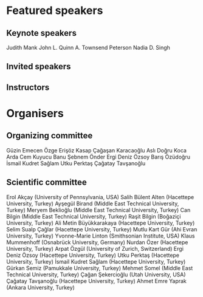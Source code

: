 # Featured speakers

## Keynote speakers

Judith Mank
John L. Quinn
A. Townsend Peterson
Nadia D. Singh


## Invited speakers


## Instructors


# Organisers


## Organizing committee

Güzin Emecen
Özge Erişöz Kasap
Çağaşan Karacaoğlu
Aslı Doğru Koca
Arda Cem Kuyucu
Banu Şebnem Önder
Ergi Deniz Özsoy
Barış Özüdoğru
İsmail Kudret Sağlam
Utku Perktaş
Çağatay Tavşanoğlu

## Scientific committee

Erol Akçay (University of Pennsylvania, USA)
Salih Bülent Alten (Hacettepe University, Turkey)
Ayşegül Birand (Middle East Technical University, Turkey)
Meryem Beklioğlu (Middle East Technical University, Turkey) 
Can Bilgin (Middle East Technical University, Turkey)
Raşit Bilgin (Boğaziçi University, Turkey)
Ali Metin Büyükkarakaya (Hacettepe University, Turkey)
Selim Sualp Çağlar (Hacettepe University, Turkey)
Mutlu Kart Gür (Ahi Evran University, Turkey)
Yvonne-Marie Linton (Smithsonian Institute, USA)
Klaus Mummenhoff (Osnabrück University, Germany)
Nurdan Özer (Hacettepe University, Turkey)
Arpat Özgül (University of Zurich, Switzerland)
Ergi Deniz Özsoy (Hacettepe University, Turkey)
Utku Perktaş (Hacettepe University, Turkey)
İsmail Kudret Sağlam (Hacettepe University, Turkey)
Gürkan Semiz (Pamukkale University, Turkey)
Mehmet Somel (Middle East Technical University, Turkey)
Çağan Şekercioğlu (Utah University, USA)
Çağatay Tavşanoğlu (Hacettepe University, Turkey)
Ahmet Emre Yaprak (Ankara University, Turkey)